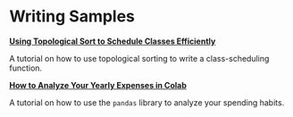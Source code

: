 # Writing Samples

**[Using Topological Sort to Schedule Classes Efficiently](https://github.com/karen-wang/class-scheduling/blob/main/Using_Topological_Sort_to_Schedule_Classes_Efficiently.ipynb)**

A tutorial on how to use topological sorting to write a class-scheduling function.

**[How to Analyze Your Yearly Expenses in Colab](https://github.com/karen-wang/colab-yearly-expenses/blob/main/How_to_Analyze_Your_Yearly_Expenses_in_Colab.ipynb)**

A tutorial on how to use the `pandas` library to analyze your spending habits.

